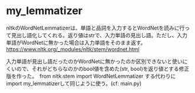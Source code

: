# my_lemmatizer

nltkのWordNetLemmatizerは、単語と品詞を入力するとWordNetを読みに行って見出し語化してくれる。返り値はstrで、入力単語の見出し語。ただし、入力単語がWordNetに無かった場合は入力単語をそのまま返す。　https://www.nltk.org/_modules/nltk/stem/wordnet.html

入力単語が見出し語だったのかWordNetに無かったのか区別できないと使いにくいので、それがどちらなのかのbool値を含めた(str, bool)を返り値とする修正版を作った。　from nltk.stem import WordNetLemmatizer する代わりに import my_lemmatizerして同じように使う。(cf: main.py)
